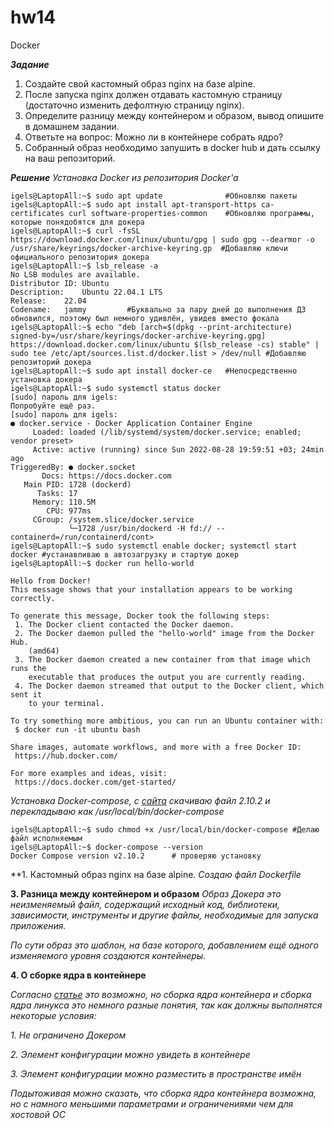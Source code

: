 # hw14
Docker

***Задание***

1. Создайте свой кастомный образ nginx на базе alpine. 
2. После запуска nginx должен отдавать кастомную страницу (достаточно изменить дефолтную страницу nginx).
3. Определите разницу между контейнером и образом, вывод опишите в домашнем задании.
4. Ответьте на вопрос: Можно ли в контейнере собрать ядро?
5. Собранный образ необходимо запушить в docker hub и дать ссылку на ваш репозиторий.

***Решение***
*Установка Docker из репозитория Docker'a*
```
igels@LaptopAll:~$ sudo apt update              #Обновляю пакеты
igels@LaptopAll:~$ sudo apt install apt-transport-https ca-certificates curl software-properties-common    #Обновляю программы, которые понядобятся для докера
igels@LaptopAll:~$ curl -fsSL https://download.docker.com/linux/ubuntu/gpg | sudo gpg --dearmor -o /usr/share/keyrings/docker-archive-keyring.gp  #Добавляю ключи официального репозитория докера
igels@LaptopAll:~$ lsb_release -a
No LSB modules are available.
Distributor ID:	Ubuntu
Description:	Ubuntu 22.04.1 LTS
Release:	22.04
Codename:	jammy         #Буквально за пару дней до выполнения ДЗ обновился, поэтому был немного удивлён, увидев вместо фокала 
igels@LaptopAll:~$ echo "deb [arch=$(dpkg --print-architecture) signed-by=/usr/share/keyrings/docker-archive-keyring.gpg] https://download.docker.com/linux/ubuntu $(lsb_release -cs) stable" | sudo tee /etc/apt/sources.list.d/docker.list > /dev/null #Добавляю репозиторий докера
igels@LaptopAll:~$ sudo apt install docker-ce   #Непосредственно установка докера
igels@LaptopAll:~$ sudo systemctl status docker
[sudo] пароль для igels: 
Попробуйте ещё раз.
[sudo] пароль для igels: 
● docker.service - Docker Application Container Engine
     Loaded: loaded (/lib/systemd/system/docker.service; enabled; vendor preset>
     Active: active (running) since Sun 2022-08-28 19:59:51 +03; 24min ago
TriggeredBy: ● docker.socket
       Docs: https://docs.docker.com
   Main PID: 1728 (dockerd)
      Tasks: 17
     Memory: 110.5M
        CPU: 977ms
     CGroup: /system.slice/docker.service
             └─1728 /usr/bin/dockerd -H fd:// --containerd=/run/containerd/cont>
igels@LaptopAll:~$ sudo systemctl enable docker; systemctl start docker #устанавливаю в автозагрузку и стартую докер
igels@LaptopAll:~$ docker run hello-world

Hello from Docker!
This message shows that your installation appears to be working correctly.

To generate this message, Docker took the following steps:
 1. The Docker client contacted the Docker daemon.
 2. The Docker daemon pulled the "hello-world" image from the Docker Hub.
    (amd64)
 3. The Docker daemon created a new container from that image which runs the
    executable that produces the output you are currently reading.
 4. The Docker daemon streamed that output to the Docker client, which sent it
    to your terminal.

To try something more ambitious, you can run an Ubuntu container with:
 $ docker run -it ubuntu bash

Share images, automate workflows, and more with a free Docker ID:
 https://hub.docker.com/

For more examples and ideas, visit:
 https://docs.docker.com/get-started/
```
*Установка Docker-compose, с [сайта](https://github.com/docker/compose/releases) скачиваю файл 2.10.2 и перекладываю как /usr/local/bin/docker-compose*
```
igels@LaptopAll:~$ sudo chmod +x /usr/local/bin/docker-compose #Делаю файл исполняемым
igels@LaptopAll:~$ docker-compose --version
Docker Compose version v2.10.2      # проверяю установку
```
**1. Кастомный образ nginx на базе alpine.
*Создаю файл Dockerfile*

**3. Разница между контейнером и образом**
*Образ Докера это неизменяемый файл, содержащий исходный код, библиотеки, зависимости, инструменты и другие файлы, необходимые для запуска приложения.*

*По сути образ это шаблон, на базе которого, добавлением ещё одного изменяемого уровня создаются контейнеры.*

**4. О сборке ядра в контейнере**

*Согласно [статье](https://russianblogs.com/article/1138863585/) это возможно, но сборка ядра контейнера и сборка ядра линукса это немного разные понятия, так как должны выполнятся некоторые условия:*

*1. Не ограничено Докером*

*2. Элемент конфигурации можно увидеть в контейнере*

*3. Элемент конфигурации можно разместить в пространстве имён*

 *Подытоживая можно сказать, что сборка ядра контейнера возможна, но с намного меньшими параметрами и ограничениями чем для хостовой ОС*
 
 







